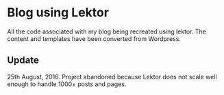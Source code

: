 # Blog using Lektor
All the code associated with my blog being recreated using lektor. The content and templates have been converted from Wordpress.

## Update
25th August, 2016. Project abandoned because Lektor does not scale well enough to handle 1000+ posts and pages.
